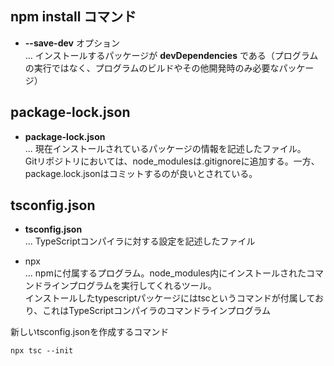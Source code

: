 ## npm install コマンド
* __--save-dev__ オプション<br>
... インストールするパッケージが __devDependencies__ である（プログラムの実行ではなく、プログラムのビルドやその他開発時のみ必要なパッケージ）

## package-lock.json
* __package-lock.json__<br>
... 現在インストールされているパッケージの情報を記述したファイル。<br>
Gitリポジトリにおいては、node_modulesは.gitignoreに追加する。一方、package.lock.jsonはコミットするのが良いとされている。

## tsconfig.json
* __tsconfig.json__ <br>
... TypeScriptコンパイラに対する設定を記述したファイル

* npx <br>
... npmに付属するプログラム。node_modules内にインストールされたコマンドラインプログラムを実行してくれるツール。<br>
インストールしたtypescriptパッケージにはtscというコマンドが付属しており、これはTypeScriptコンパイラのコマンドラインプログラム

新しいtsconfig.jsonを作成するコマンド
```
npx tsc --init
```